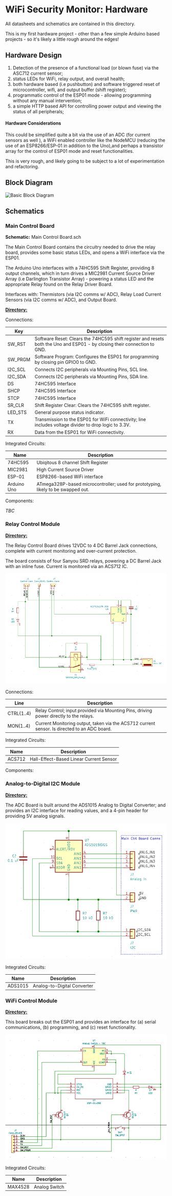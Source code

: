 # WiFi Security Monitor: Hardware

All datasheets and schematics are contained in this directory.

This is my first hardware project - other than a few simple Arduino based projects - so it's likely a little rough around the edges!

## Hardware Design

1. Detection of the presence of a functional load (or blown fuse) via the ASC712 current sensor;
2. status LEDs for WiFi, relay output, and overall health;
3. both hardware based (i.e pushbutton) and software triggered reset of microcontroller, wifi, and output buffer (shift register);
4. programmatic control of the ESP01 mode - allowing programming without any manual intervention;
5. a simple HTTP based API for controlling power output and viewing the status of all peripherals;


#### Hardware Considerations

This could be simplified quite a bit via the use of an ADC (for current sensors as well ), a WiFi enabled controller like the NodeMCU (reducing the use of an ESP8266/ESP-01 in addition to the Uno),and perhaps a transistor array for the control of ESP01 mode and reset functionalities. 

This is very rough, and likely going to be subject to a lot of experimentation and refactoring.

## Block Diagram

![Basic Block Diagram](diagrams/block-diagram.png)

## Schematics


### Main Control Board

**Schematic:** Main Control Board.sch

The Main Control Board contains the circuitry needed to drive the relay board, provides some basic status LEDs, and opens a WiFi interface via the ESP01.

The Arduino Uno interfaces with a 74HC595 Shift Register, providing 8 output channels, which in turn drives a MIC2981 Current Source Driver Array (i.e Darlington Transistor Array) - powering a status LED and the appropriate Relay found on the Relay Driver Board. 

Interfaces with: Thermistors (via I2C comms w/ ADC), Relay Load Current Sensors (via I2C comms w/ ADC), and Output Board.

[**Directory:**](schematics/Main%20Control%20Board/diagram.png)

Connections:

| Key | Description |
|-----|-------------|
| SW_RST | Software Reset: Clears the 74HC595 shift register and resets both the Uno and ESP01 - by closing their connection to GND.
| SW_PRGM | Software Program: Configures the ESP01 for programming by closing pin GPIO0 to GND.
| I2C_SCL | Connects I2C peripherals via Mounting Pins, SCL line.
| I2C_SDA | Connects I2C peripherals via Mounting Pins, SDA line.
| DS | 74HC595 Interface
| SHCP | 74HC595 Interface
| STCP | 74HC595 Interface
| SR_CLR | Shift Register Clear: Clears the 74HC595 shift register.
| LED_STS | General purpose status indicator.
| TX | Transmission to the ESP01 for WiFi connectivity; line includes voltage divider to drop logic to 3.3V.
| RX | Data from the ESP01 for WiFi connectivity.

Integrated Circuits:

| Name | Description |
|------|-------------|
| 74HC595 | Ubiqitous 8 channel Shift Register
| MIC2981 | High Current Source Driver
| ESP-01  | ESP8266-based WiFi interface
| Arduino Uno | ATmega328P-based microcontroller; used for prototyping, likely to be swapped out.

Components:

*TBC*


### Relay Control Module

[**Directory:**](schematics/Relay%20Control%20Module)

The Relay Control Board drives 12VDC to 4 DC Barrel Jack connections, complete with current monitoring and over-current protection.

The board consists of four Sanyou SRD relays, powering a DC Barrel Jack with an inline fuse. Current is monitored via an ACS712 IC.

![Relay Driver Board](schematics/Relay%20Control%20Module/diagram.png)

Connections:

| Line | Description |
|------|-------------|
| CTRL{1..4} | Relay Control; input provided via Mounting Pins, driving power directly to the relays.
| MON{1..4} | Current Monitoring output, taken via the ACS712 current sensor. Is directed to an ADC board.

Integrated Circuits:

| Name | Description |
|------|-------------|
| ACS712 | Hall-Effect-Based Linear Current Sensor

Components:


### Analog-to-Digital I2C Module

[**Directory:**](schematics/Analog-to-Digital%20i2c%20Module)

The ADC Board is built around the ADS1015 Analog to Digital Converter; and provides an I2C interface for reading values, and a 4-pin header for providing 5V analog signals.

![adc_4_channel.png](schematics/Analog-to-Digital%20i2c%20Module/diagram.png)

Integrated Circuits:

| Name | Description |
|------|-------------|
| ADS1015 | Analog-to-Digital Converter


### WiFi Control Module

[**Directory:**](schematics/WiFi%20Control%20Module)

This board breaks out the ESP01 and provides an interface for (a) serial communications, (b) programming, and (c) reset functionality.

![wifi-control-board.png](schematics/WiFi%20Control%20Module/diagram.png)

Integrated Circuits:

| Name | Description |
|------|-------------|
| MAX4528 | Analog Switch |
